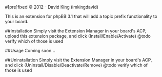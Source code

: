 #[pre]fixed
© 2012 - David King (imkingdavid)

This is an extension for phpBB 3.1 that will add a topic prefix functionality to your board.

##Installation
Simply visit the Extension Manager in your board's ACP, upload this extension package, and click (Install/Enable/Activate) @todo verify which of those is used

##Usage
Coming soon...

##Uninstallation
Simply visit the Extension Manager in your board's ACP, and click (Uninstall/Disable/Deactivate/Remove) @todo verify which of those is used
